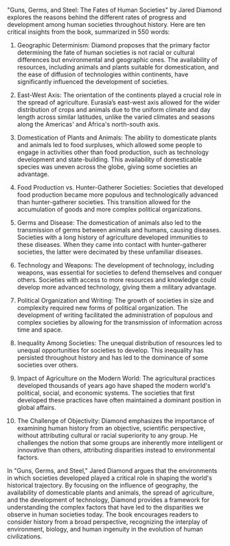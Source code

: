 "Guns, Germs, and Steel: The Fates of Human Societies" by Jared Diamond explores the reasons behind the different rates of progress and development among human societies throughout history. Here are ten critical insights from the book, summarized in 550 words:

1. Geographic Determinism: Diamond proposes that the primary factor determining the fate of human societies is not racial or cultural differences but environmental and geographic ones. The availability of resources, including animals and plants suitable for domestication, and the ease of diffusion of technologies within continents, have significantly influenced the development of societies.

2. East-West Axis: The orientation of the continents played a crucial role in the spread of agriculture. Eurasia’s east-west axis allowed for the wider distribution of crops and animals due to the uniform climate and day length across similar latitudes, unlike the varied climates and seasons along the Americas' and Africa's north-south axis.

3. Domestication of Plants and Animals: The ability to domesticate plants and animals led to food surpluses, which allowed some people to engage in activities other than food production, such as technology development and state-building. This availability of domesticable species was uneven across the globe, giving some societies an advantage.

4. Food Production vs. Hunter-Gatherer Societies: Societies that developed food production became more populous and technologically advanced than hunter-gatherer societies. This transition allowed for the accumulation of goods and more complex political organizations.

5. Germs and Disease: The domestication of animals also led to the transmission of germs between animals and humans, causing diseases. Societies with a long history of agriculture developed immunities to these diseases. When they came into contact with hunter-gatherer societies, the latter were decimated by these unfamiliar diseases.

6. Technology and Weapons: The development of technology, including weapons, was essential for societies to defend themselves and conquer others. Societies with access to more resources and knowledge could develop more advanced technology, giving them a military advantage.

7. Political Organization and Writing: The growth of societies in size and complexity required new forms of political organization. The development of writing facilitated the administration of populous and complex societies by allowing for the transmission of information across time and space.

8. Inequality Among Societies: The unequal distribution of resources led to unequal opportunities for societies to develop. This inequality has persisted throughout history and has led to the dominance of some societies over others.

9. Impact of Agriculture on the Modern World: The agricultural practices developed thousands of years ago have shaped the modern world's political, social, and economic systems. The societies that first developed these practices have often maintained a dominant position in global affairs.

10. The Challenge of Objectivity: Diamond emphasizes the importance of examining human history from an objective, scientific perspective, without attributing cultural or racial superiority to any group. He challenges the notion that some groups are inherently more intelligent or innovative than others, attributing disparities instead to environmental factors.

In "Guns, Germs, and Steel," Jared Diamond argues that the environments in which societies developed played a critical role in shaping the world's historical trajectory. By focusing on the influence of geography, the availability of domesticable plants and animals, the spread of agriculture, and the development of technology, Diamond provides a framework for understanding the complex factors that have led to the disparities we observe in human societies today. The book encourages readers to consider history from a broad perspective, recognizing the interplay of environment, biology, and human ingenuity in the evolution of human civilizations.